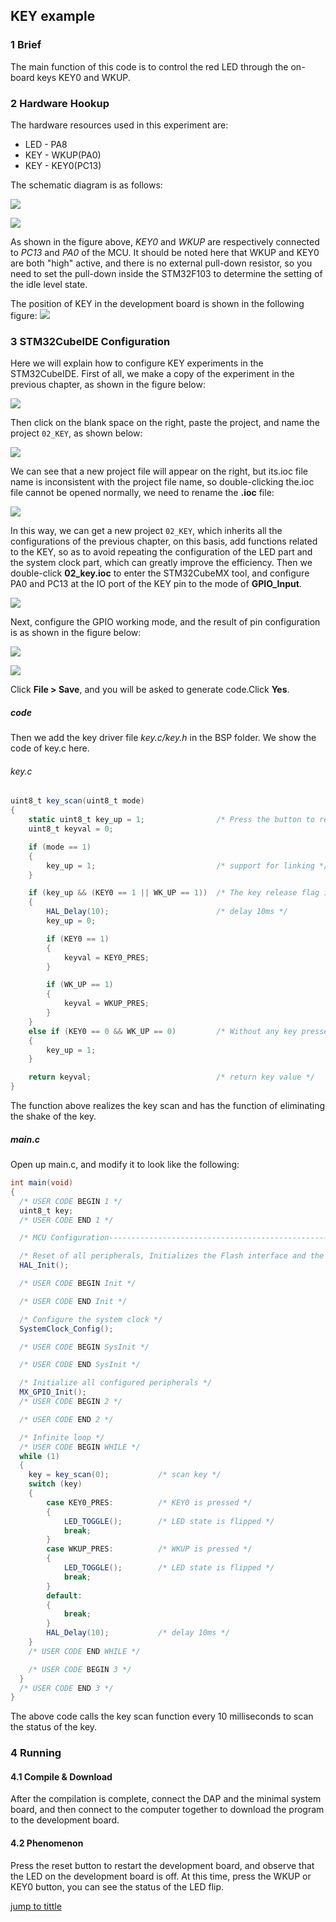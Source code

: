## KEY example<a name="catalogue"></a>


### 1 Brief
The main function of this code is to control the red LED through the on-board keys KEY0 and WKUP.
### 2 Hardware Hookup
The hardware resources used in this experiment are:
+ LED - PA8
+ KEY - WKUP(PA0)
+ KEY - KEY0(PC13) 

The schematic diagram is as follows:

![](./1_docs/3_figures/02_KEY/k.png)

![](./1_docs/3_figures/02_KEY/p2.png)

As shown in the figure above, *KEY0* and *WKUP* are respectively connected to *PC13* and *PA0* of the MCU. It should be noted here that WKUP and KEY0 are both "high" active, and there is no external pull-down resistor, so you need to set the pull-down inside the STM32F103 to determine the setting of the idle level state.

The position of KEY in the development board is shown in the following figure:
![](./1_docs/3_figures/02_KEY/K1.png)

### 3 STM32CubeIDE Configuration

Here we will explain how to configure KEY experiments in the STM32CubeIDE. First of all, we make a copy of the experiment in the previous chapter, as shown in the figure below:

![](./1_docs/3_figures/02_KEY/k3.png)

Then click on the blank space on the right, paste the project, and name the project ``02_KEY``, as shown below:

![](./1_docs/3_figures/02_KEY/k4.png)

We can see that a new project file will appear on the right, but its.ioc file name is inconsistent with the project file name, so double-clicking the.ioc file cannot be opened normally, we need to rename the **.ioc** file:

![](./1_docs/3_figures/02_KEY/k5.png)

In this way, we can get a new project ``02_KEY``, which inherits all the configurations of the previous chapter, on this basis, add functions related to the KEY, so as to avoid repeating the configuration of the LED part and the system clock part, which can greatly improve the efficiency.
Then we double-click **02_key.ioc** to enter the STM32CubeMX tool, and configure PA0 and PC13 at the IO port of the KEY pin to the mode of **GPIO_Input**.

![](./1_docs/3_figures/02_KEY/k6.png)

Next, configure the GPIO working mode, and the result of pin configuration is as shown in the figure below:

![](./1_docs/3_figures/02_KEY/k7.png)

![](./1_docs/3_figures/02_KEY/k9.png)

Click **File > Save**, and you will be asked to generate code.Click **Yes**.

##### code
Then we add the key driver file *key.c/key.h* in the BSP folder. We show the code of key.c here.

###### key.c

```c#
uint8_t key_scan(uint8_t mode)
{
    static uint8_t key_up = 1;                /* Press the button to release the flag */
    uint8_t keyval = 0;

    if (mode == 1)
    {
    	key_up = 1;                           /* support for linking */
    }

    if (key_up && (KEY0 == 1 || WK_UP == 1))  /* The key release flag is 1, and any key is pressed */
    {
    	HAL_Delay(10);                        /* delay 10ms */
        key_up = 0;

        if (KEY0 == 1)
        {
            keyval = KEY0_PRES;
        }

        if (WK_UP == 1)
        {
            keyval = WKUP_PRES;
        }
    }
    else if (KEY0 == 0 && WK_UP == 0)         /* Without any key pressed, the marker key is released */
    {
        key_up = 1;
    }

    return keyval;                            /* return key value */
}
```
The function above realizes the key scan and has the function of eliminating the shake of the key.
##### main.c
Open up main.c, and modify it to look like the following: 
```c#
int main(void)
{
  /* USER CODE BEGIN 1 */
  uint8_t key;
  /* USER CODE END 1 */

  /* MCU Configuration--------------------------------------------------------*/

  /* Reset of all peripherals, Initializes the Flash interface and the Systick. */
  HAL_Init();

  /* USER CODE BEGIN Init */

  /* USER CODE END Init */

  /* Configure the system clock */
  SystemClock_Config();

  /* USER CODE BEGIN SysInit */

  /* USER CODE END SysInit */

  /* Initialize all configured peripherals */
  MX_GPIO_Init();
  /* USER CODE BEGIN 2 */

  /* USER CODE END 2 */

  /* Infinite loop */
  /* USER CODE BEGIN WHILE */
  while (1)
  {
    key = key_scan(0);           /* scan key */
    switch (key)
    {
        case KEY0_PRES:          /* KEY0 is pressed */
        {
            LED_TOGGLE();        /* LED state is flipped */
            break;
        }
        case WKUP_PRES:          /* WKUP is pressed */
        {
            LED_TOGGLE();        /* LED state is flipped */
            break;
        }
        default:
        {
            break;
        }
        HAL_Delay(10);           /* delay 10ms */
    }
    /* USER CODE END WHILE */

    /* USER CODE BEGIN 3 */
  }
  /* USER CODE END 3 */
}
```
The above code calls the key scan function every 10 milliseconds to scan the status of the key.

### 4 Running
#### 4.1 Compile & Download
After the compilation is complete, connect the DAP and the minimal system board, and then connect to the computer together to download the program to the development board.
#### 4.2 Phenomenon
Press the reset button to restart the development board, and observe that the LED on the development board is off. At this time, press the WKUP or KEY0 button, you can see the status of the LED flip.

[jump to tittle](#catalogue)
